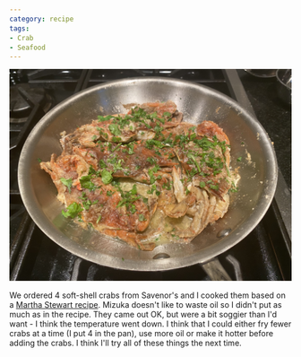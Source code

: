 ```yaml
---
category: recipe
tags:
- Crab
- Seafood
---
```

![Soft-Shell Crab](/images/soft-shell-crab.jpeg)

We ordered 4 soft-shell crabs from Savenor's and I cooked them based on a [Martha Stewart recipe](/recipes/Pan-Fried-Soft-Shell-Crabs.html). Mizuka doesn't like to waste oil so I didn't put as much as in the recipe. They came out OK, but were a bit soggier than I'd want - I think the temperature went down. I think that I could either fry fewer crabs at a time (I put 4 in the pan), use more oil or make it hotter before adding the crabs. I think I'll try all of these things the next time.